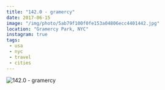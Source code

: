 ```yaml
---
title: "142.0 - gramercy"
date: 2017-06-15
image: "/img/photo/5ab79f100f0fe153a04806ecc4401442.jpg"
location: "Gramercy Park, NYC"
instagram: true
tags:
 - usa
 - nyc
 - travel
 - cities
---
```


![142.0 - gramercy](/img/photo/5ab79f100f0fe153a04806ecc4401442.jpg)
